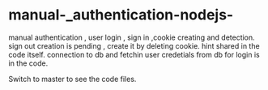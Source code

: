 # manual-_authentication-nodejs-
manual authentication , user login , sign in ,cookie creating and detection. sign out creation is pending , create it by deleting cookie. hint shared in the code itself. connection to db and fetchin user credetials from db for login is in the code.

Switch to master to see the code files.
